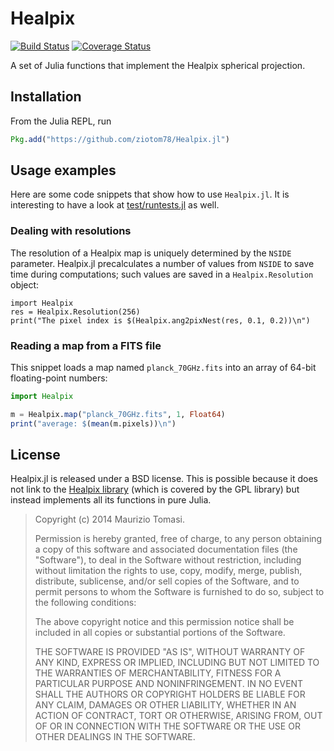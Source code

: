 # Healpix

[![Build Status](https://travis-ci.org/ziotom78/Healpix.jl.svg?branch=master)](https://travis-ci.org/ziotom78/Healpix.jl)
[![Coverage Status](https://coveralls.io/repos/ziotom78/Healpix.jl/badge.png?branch=master)](https://coveralls.io/r/ziotom78/Healpix.jl?branch=master)

A set of Julia functions that implement the Healpix spherical
projection.

## Installation

From the Julia REPL, run

````julia
Pkg.add("https://github.com/ziotom78/Healpix.jl")
````

## Usage examples

Here are some code snippets that show how to use `Healpix.jl`. It is
interesting to have a look at
[test/runtests.jl](https://github.com/ziotom78/Healpix.jl/blob/master/test/runtests.jl)
as well.

### Dealing with resolutions

The resolution of a Healpix map is uniquely determined by the `NSIDE`
parameter. Healpix.jl precalculates a number of values from `NSIDE` to
save time during computations; such values are saved in a
`Healpix.Resolution` object:

`````
import Healpix
res = Healpix.Resolution(256)
print("The pixel index is $(Healpix.ang2pixNest(res, 0.1, 0.2))\n")
`````

### Reading a map from a FITS file

This snippet loads a map named `planck_70GHz.fits` into an array of
64-bit floating-point numbers:

`````julia
import Healpix

m = Healpix.map("planck_70GHz.fits", 1, Float64)
print("average: $(mean(m.pixels))\n")
`````

## License

Healpix.jl is released under a BSD license. This is possible because it
does not link to the [Healpix library](http://healpix.jpl.nasa.gov/)
(which is covered by the GPL library) but instead implements all its
functions in pure Julia.

> Copyright (c) 2014 Maurizio Tomasi.
>
> Permission is hereby granted, free of charge, to any person obtaining
> a copy of this software and associated documentation files (the
> "Software"), to deal in the Software without restriction, including
> without limitation the rights to use, copy, modify, merge, publish,
> distribute, sublicense, and/or sell copies of the Software, and to
> permit persons to whom the Software is furnished to do so, subject to
> the following conditions:
>
> The above copyright notice and this permission notice shall be
> included in all copies or substantial portions of the Software.
>
> THE SOFTWARE IS PROVIDED "AS IS", WITHOUT WARRANTY OF ANY KIND,
> EXPRESS OR IMPLIED, INCLUDING BUT NOT LIMITED TO THE WARRANTIES OF
> MERCHANTABILITY, FITNESS FOR A PARTICULAR PURPOSE AND NONINFRINGEMENT.
> IN NO EVENT SHALL THE AUTHORS OR COPYRIGHT HOLDERS BE LIABLE FOR ANY
> CLAIM, DAMAGES OR OTHER LIABILITY, WHETHER IN AN ACTION OF CONTRACT,
> TORT OR OTHERWISE, ARISING FROM, OUT OF OR IN CONNECTION WITH THE
> SOFTWARE OR THE USE OR OTHER DEALINGS IN THE SOFTWARE.

